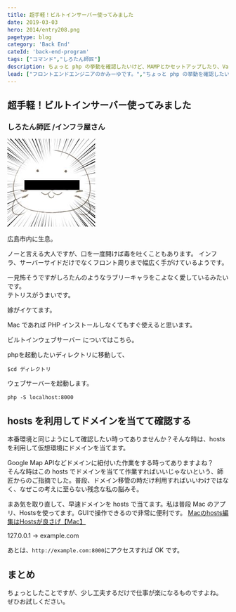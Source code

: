 ```yaml
---
title: 超手軽！ビルトインサーバー使ってみました
date: 2019-03-03
hero: 2014/entry208.png
pagetype: blog
category: 'Back End'
cateId: 'back-end-program'
tags: ["コマンド","しろたん師匠"]
description: ちょっと php の挙動を確認したいけど、MAMPとかセットアップしたり、Vagrant で環境作るの面倒だしってことがありませんか？そんな時にビルトインサーバーを使うと便利です。Visual Studio Code のプラグイン使ってもいいですが、コマンド一個叩くだけなのでこっちの方がお手軽です。
lead: ["フロントエンドエンジニアのかみーゆです。","ちょっと php の挙動を確認したいけど、MAMPとかセットアップしたり、Vagrant で環境作るの面倒だしってことがありませんか？そんな時にビルトインサーバーを使うと便利です。Visual Studio Code のプラグイン使ってもいいですが、コマンド一個叩くだけなのでこっちの方がお手軽です。"]
---
```

## 超手軽！ビルトインサーバー使ってみました
### しろたん師匠 /インフラ屋さん
![しろたん師匠](./images/2016/entry249-1.jpg)
<div class="box">
広島市内に生息。

ノーと言える大人ですが、口を一度開けば毒を吐くこともあります。
インフラ、サーバーサイドだけでなくフロント周りまで幅広く手がけているようです。

一見怖そうですがしろたんのようなラブリーキャラをこよなく愛しているみたいです。<br>
テトリスがうまいです。

嫁がイケてます。
</div>
Mac であれば PHP インストールしなくてもすぐ使えると思います。

ビルトインウェブサーバー についてはこちら。

phpを起動したいディレクトリに移動して、
```
$cd ディレクトリ
```
ウェブサーバーを起動します。

```
php -S localhost:8000
```
## hosts を利用してドメインを当てて確認する
本番環境と同じようにして確認したい時ってありませんか？そんな時は、hosts を利用して仮想環境にドメインを当てます。

Google Map APIなどドメインに紐付いた作業をする時ってありますよね？<br>
そんな時はこの hosts でドメインを当てて作業すればいいじゃないという、師匠からのご指摘でした。普段、ドメイン移管の時だけ利用すればいいわけではなく、なぜこの考えに至らない残念な私の脳みそ。

まあ気を取り直して、早速ドメインを hosts で当てます。私は普段 Mac のアプリ、Hostsを使ってます。GUIで操作できるので非常に便利です。
[Macのhosts編集はHostsが良さげ【Mac】](https://blog.sou-lab.com/mac-hosts/)

127.0.0.1 -> example.com

あとは、`http://example.com:8000`にアクセスすれば OK です。
## まとめ
ちょっとしたことですが、少し工夫するだけで仕事が楽になるものですよね。
ぜひお試しください。
